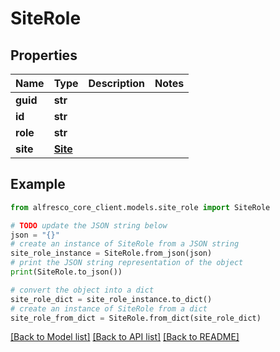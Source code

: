 # SiteRole


## Properties

Name | Type | Description | Notes
------------ | ------------- | ------------- | -------------
**guid** | **str** |  | 
**id** | **str** |  | 
**role** | **str** |  | 
**site** | [**Site**](Site.md) |  | 

## Example

```python
from alfresco_core_client.models.site_role import SiteRole

# TODO update the JSON string below
json = "{}"
# create an instance of SiteRole from a JSON string
site_role_instance = SiteRole.from_json(json)
# print the JSON string representation of the object
print(SiteRole.to_json())

# convert the object into a dict
site_role_dict = site_role_instance.to_dict()
# create an instance of SiteRole from a dict
site_role_from_dict = SiteRole.from_dict(site_role_dict)
```
[[Back to Model list]](../README.md#documentation-for-models) [[Back to API list]](../README.md#documentation-for-api-endpoints) [[Back to README]](../README.md)


